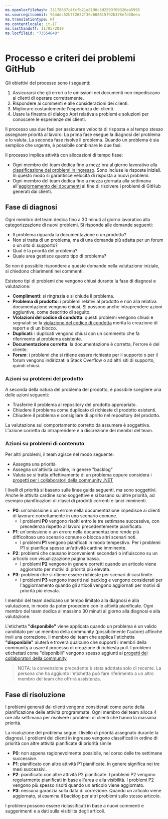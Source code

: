 ```yaml
---
ms.openlocfilehash: 33178637c4fcfb21e8190c3d2593f09326ea5995
ms.sourcegitcommit: 944ddc52b7f2632f30c668815f92b378efd38eea
ms.translationtype: HT
ms.contentlocale: it-IT
ms.lasthandoff: 11/05/2019
ms.locfileid: "73554848"
---
```

# <a name="github-issues-process-and-policy"></a>Processo e criteri dei problemi GitHub

Gli obiettivi del processo sono i seguenti:

1. Assicurarsi che gli errori o le omissioni nei documenti non impediscano ai clienti di operare correttamente.
1. Rispondere ai commenti e alle considerazioni dei clienti.
1. Migliorare costantemente l'esperienza dei clienti.
1. Usare la finestra di dialogo Apri relativa a problemi e soluzioni per conoscere le esperienze dei clienti.

Il processo usa due fasi per assicurare velocità di risposta e al tempo stesso assegnare priorità al lavoro. La prima fase esegue la diagnosi del problema e lo valuta. La seconda fase risolve il problema. Quando un problema è sia semplice che urgente, è possibile combinare le due fasi.

Il processo implica attività con allocazioni di tempo fisse:

- Ogni membro del team dedica fino a mezz'ora al giorno lavorativo alla [classificazione dei problemi in ingresso](#diagnosis-phase). Sono incluse le risposte iniziali. In questo modo si garantisce velocità di risposta a nuovi problemi.
- Ogni membro del team dedica fino a mezza giornata alla settimana all'[aggiornamento dei documenti](#resolution-phase) al fine di risolvere i problemi di GitHub generati dai clienti.

## <a name="diagnosis-phase"></a>Fase di diagnosi

Ogni membro del team dedica fino a 30 minuti al giorno lavorativo alla categorizzazione di nuovi problemi. Si risponde alle domande seguenti:

- Il problema riguarda la documentazione o un prodotto?
- Non si tratta di un problema, ma di una domanda più adatta per un forum o un sito di supporto?
- Qual è la priorità del problema?
- Quale area gestisce questo tipo di problema?

Se non è possibile rispondere a queste domande nella valutazione iniziale, si chiedono chiarimenti nei commenti.

Esistono tipi di problemi che vengono chiusi durante la fase di diagnosi e valutazione:

- **Complimenti**: si ringrazia e si chiude il problema.
- **Problema di prodotto**: i problemi relativi al prodotto e non alla relativa documentazione vengono chiusi. Si possono anche intraprendere azioni aggiuntive, come descritto di seguito.
- **Violazioni del codice di condotta**: questi problemi vengono chiusi e segnalati se la [violazione del codice di condotta](https://dotnetfoundation.org/code-of-conduct) merita la creazione di report e di un blocco.
- **Duplicati**: i duplicati vengono chiusi con un commento che fa riferimento al problema esistente.
- **Documentazione corretta**: la documentazione è corretta, l'errore è del cliente.
- **Forum**: i problemi che si ritiene essere richieste per il supporto o per il forum vengono indirizzati a Stack Overflow o ad altri siti di supporto, quindi chiusi.

### <a name="actions-on-product-issues"></a>Azioni su problemi del prodotto

A seconda della natura del problema del prodotto, è possibile scegliere una delle azioni seguenti:

- Trasferire il problema al repository del prodotto appropriato.
- Chiudere il problema come duplicato di richieste di prodotto esistenti.
- Chiudere il problema e consigliare di aprirlo nel repository del prodotto.

La valutazione sul comportamento corretto da assumere è soggettiva. L'azione corretta da intraprendere è a discrezione dei membri del team.

### <a name="actions-on-content-issues"></a>Azioni su problemi di contenuto

Per altri problemi, il team agisce nel modo seguente:

- Assegna una priorità
- Assegna un'attività cardine, in genere "backlog"
- Valuta se si tratta effettivamente di un problema oppure considera i [progetti per i collaboratori della community .NET](https://github.com/dotnet/docs/projects/35)

I livelli di priorità si basano sulle linee guida seguenti, ma sono soggettivi. Anche le attività cardine sono soggettive e si basano su altre priorità, ad esempio pianificazioni di rilasci di prodotti correnti e lanci imminenti.

- **P0**: un'omissione o un errore nella documentazione impedisce ai clienti di lavorare correttamente in uno scenario comune.
  - I problemi **P0** vengono risolti entro le tre settimane successive, con precedenza rispetto al lavoro precedentemente pianificato.
- **P1**: un'omissione o un errore nella documentazione rende più difficoltoso uno scenario comune o blocca altri scenari noti.
  - I problemi **P1** vengono pianificati in modo tempestivo. Per i problemi P1 si pianifica spesso un'attività cardine imminente.
- **P2**: problemi che causano inconvenienti secondari o influiscono su un articolo con visualizzazione pagina bassa.
  - I problemi **P2** vengono in genere corretti quando un articolo viene aggiornato per motivi di priorità più elevata.
- **P3**: problemi che si ritiene essere richieste per scenari di casi limite.
  - I problemi **P3** vengono inseriti nel backlog e vengono considerati per l'aggiornamento quando gli articoli vengono aggiornati per motivi di priorità più elevata.

I membri del team dedicano un tempo limitato alla diagnosi e alla valutazione, in modo da poter procedere con le attività pianificate. Ogni membro del team dedica al massimo 30 minuti al giorno alla diagnosi e alla valutazione.

L'etichetta **"disponibile"** viene applicata quando un problema è un valido candidato per un membro della community (possibilmente l'autore) affinché invii una correzione. Il membro del team che applica l'etichetta **"disponibile"** aiuterà e troverà qualcuno che supporti i membri della community a usare il processo di creazione di richiesta pull. I problemi etichettati come "disponibili" vengono spesso aggiunti ai [progetti dei collaboratori della community](https://github.com/dotnet/docs/projects/35)

> NOTA: la convenzione precedente è stata adottata solo di recente. La persona che ha aggiunto l'etichetta può fare riferimento a un altro membro del team che offrirà assistenza.

## <a name="resolution-phase"></a>Fase di risoluzione

I problemi generati dai clienti vengono considerati come parte della pianificazione delle attività programmate. Ogni membro del team alloca 4 ore alla settimana per risolvere i problemi di clienti che hanno la massima priorità.

La risoluzione del problema segue il livello di priorità assegnato durante la diagnosi. I problemi dei clienti in ingresso vengono classificati in ordine di priorità con altre attività pianificate di priorità simile

- **P0**: non appena ragionevolmente possibile, nel corso delle tre settimane successive.
- **P1**: pianificato con altre attività P1 pianificate. In genere significa nei tre mesi successivi.
- **P2**: pianificato con altre attività P2 pianificate. I problemi P2 vengono regolarmente pianificati in base all'area e alla visibilità. I problemi P2 vengono più spesso risolti quando un articolo viene aggiornato.
- **P3**: nessuna garanzia sulla data di correzione. Quando un articolo viene aggiornato, si esamina il backlog per altri problemi sullo stesso articolo.

I problemi possono essere riclassificati in base a nuovi commenti e suggerimenti e a dati sulla visibilità degli articoli.
